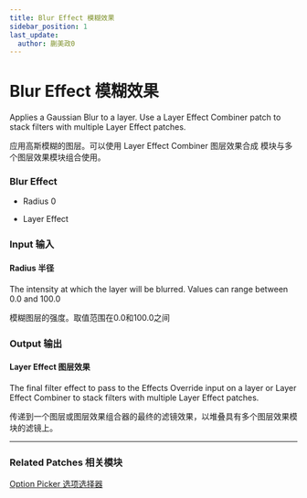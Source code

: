 ```yaml
---
title: Blur Effect 模糊效果
sidebar_position: 1
last_update:
  author: 蒯美政0
---
```


# Blur Effect 模糊效果

Applies a Gaussian Blur to a layer. Use a Layer Effect Combiner patch to stack filters with multiple Layer Effect patches.

应用高斯模糊的图层。可以使用 Layer Effect Combiner 图层效果合成 模块与多个图层效果模块组合使用。

<div className="patch-container">
    <div className="patch processor">
        <h3>Blur Effect</h3>
        <ul className="inputs">
            <li>Radius <span>0</span></li>
        </ul>
        <ul className="outputs">
            <li>Layer Effect </li>
        </ul>
    </div>
</div>

<div className="port-descriptions">
<div className="inputs">

### Input 输入

#### Radius 半径

The intensity at which the layer will be blurred. Values can range between 0.0 and 100.0

模糊图层的强度。取值范围在0.0和100.0之间

</div>
<div className="outputs">

### Output 输出

#### Layer Effect 图层效果

The final filter effect to pass to the Effects Override input on a layer or Layer Effect Combiner to stack filters with multiple Layer Effect patches.

传递到一个图层或图层效果组合器的最终的滤镜效果，以堆叠具有多个图层效果模块的滤镜上。

</div>
</div>

------

### Related Patches 相关模块

[Option Picker 选项选择器](./../Utility/Option%20Picker.md)

